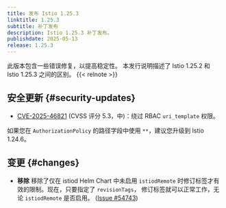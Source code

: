 ```yaml
---
title: 发布 Istio 1.25.3
linktitle: 1.25.3
subtitle: 补丁发布
description: Istio 1.25.3 补丁发布。
publishdate: 2025-05-13
release: 1.25.3
---
```


此版本包含一些错误修复，以提高稳定性。
本发行说明描述了 Istio 1.25.2 和 Istio 1.25.3 之间的区别。
{{< relnote >}}

## 安全更新 {#security-updates}

- [CVE-2025-46821](https://nvd.nist.gov/vuln/detail/CVE-2025-46821)
  (CVSS 评分 5.3，中)：绕过 RBAC `uri_template` 权限。

如果您在 `AuthorizationPolicy` 的路径字段中使用 `**`，建议您升级到 Istio 1.24.6。

## 变更 {#changes}

- **移除** 移除了仅在 istiod Helm Chart 中未启用 `istiodRemote`
  时修订标签才有效的限制。现在，只要指定了 `revisionTags`，
  修订标签就可以正常工作，无论 `istiodRemote` 是否启用。
  ([Issue #54743](https://github.com/istio/istio/issues/54743))
